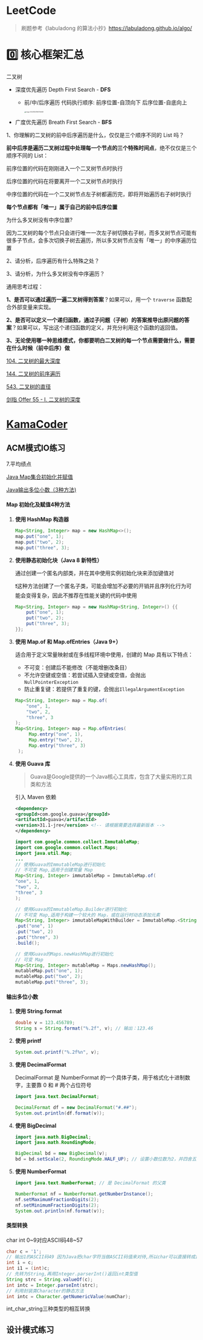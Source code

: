 # LeetCode
> 刷题参考《labuladong 的算法小抄》https://labuladong.github.io/algo/

# :zero: 核心框架汇总​

二叉树

- 深度优先遍历 Depth First Search - **DFS** 
  - 前/中/后序遍历 代码执行顺序: 前序位置-自顶向下 后序位置-自底向上

     <img src="C:\Users\K\AppData\Roaming\Typora\typora-user-images\image-20221202164754549.png" alt="image-20221202164754549" style="zoom:25%;" />

- 广度优先遍历 Breath First Search - **BFS**

1、你理解的二叉树的前中后序遍历是什么，仅仅是三个顺序不同的 List 吗？

**前中后序是遍历二叉树过程中处理每一个节点的三个特殊时间点**，绝不仅仅是三个顺序不同的 List：

前序位置的代码在刚刚进入一个二叉树节点时执行

后序位置的代码在将要离开一个二叉树节点时执行

中序位置的代码在一个二叉树节点左子树都遍历完，即将开始遍历右子树时执行

**每个节点都有「唯一」属于自己的前中后序位置**

为什么多叉树没有中序位置?

因为二叉树的每个节点只会进行唯一一次左子树切换右子树，而多叉树节点可能有很多子节点，会多次切换子树去遍历，所以多叉树节点没有「唯一」的中序遍历位置

2、请分析，后序遍历有什么特殊之处？

3、请分析，为什么多叉树没有中序遍历？

通用思考过程：

**1、是否可以通过遍历一遍二叉树得到答案**？如果可以，用一个 `traverse` 函数配合外部变量来实现。

**2、是否可以定义一个递归函数，通过子问题（子树）的答案推导出原问题的答案**？如果可以，写出这个递归函数的定义，并充分利用这个函数的返回值。

**3、无论使用哪一种思维模式，你都要明白二叉树的每一个节点需要做什么，需要在什么时候（前中后序）做**

[104. 二叉树的最大深度](https://leetcode.cn/problems/maximum-depth-of-binary-tree/)

[144. 二叉树的前序遍历](https://leetcode.cn/problems/binary-tree-preorder-traversal/)

[543. 二叉树的直径](https://leetcode.cn/problems/diameter-of-binary-tree/)

[剑指 Offer 55 - I. 二叉树的深度](https://leetcode.cn/problems/er-cha-shu-de-shen-du-lcof/)

# [KamaCoder](https://kamacoder.com/)
## ACM模式IO练习
7.平均绩点

[Java Map集合初始化并赋值](https://blog.csdn.net/AttleeTao/article/details/113546006?ops_request_misc=%257B%2522request%255Fid%2522%253A%2522171695019916800215029053%2522%252C%2522scm%2522%253A%252220140713.130102334..%2522%257D&request_id=171695019916800215029053&biz_id=0&utm_medium=distribute.pc_search_result.none-task-blog-2~all~sobaiduend~default-3-113546006-null-null.142^v100^pc_search_result_base6&utm_term=Java%20map%E8%B5%8B%E5%80%BC%E6%96%B9%E5%BC%8F&spm=1018.2226.3001.4187)  

[Java输出多位小数（3种方法)](https://blog.csdn.net/weixin_74837727/article/details/130090751?ops_request_misc=%257B%2522request%255Fid%2522%253A%2522171689698716800184122272%2522%252C%2522scm%2522%253A%252220140713.130102334..%2522%257D&request_id=171689698716800184122272&biz_id=0&utm_medium=distribute.pc_search_result.none-task-blog-2~all~top_positive~default-1-130090751-null-null.142^v100^pc_search_result_base6&utm_term=java%E4%BF%9D%E7%95%99%E5%B0%8F%E6%95%B0%E7%82%B9%E5%90%8E%E4%B8%89%E4%BD%8D&spm=1018.2226.3001.4187)

#### Map 初始化及赋值4种方法

1. **使用 HashMap 构造器**

    ```java
    Map<String, Integer> map = new HashMap<>();
    map.put("one", 1);
    map.put("two", 2);
    map.put("three", 3);
    ```

2. **使用静态初始化块（Java 8 新特性）**

    通过创建一个匿名内部类，并在其中使用实例初始化块来添加键值对

    ❗这种方法创建了一个匿名子类，可能会增加不必要的开销并且序列化行为可能会变得复杂，因此不推荐在性能关键的代码中使用

    ```java
    Map<String, Integer> map = new HashMap<String, Integer>() {{
        put("one", 1);
        put("two", 2);
        put("three", 3);
    }};
    ```
3. **使用 Map.of 和 Map.ofEntries（Java 9+）**

    适合用于定义常量映射或在多线程环境中使用，创建的 Map 具有以下特点：

    - 不可变：创建后不能修改（不能增删改条目）
    - 不允许空键或空值：若尝试插入空键或空值，会抛出`NullPointerException`
    - 防止重复键：若提供了重复的键，会抛出`IllegalArgumentException`

    ```java
    Map<String, Integer> map = Map.of(
        "one", 1,
        "two", 2,
        "three", 3
    );
    Map<String, Integer> map = Map.ofEntries(
         Map.entry("one", 1),
         Map.entry("two", 2),
         Map.entry("three", 3)
     );
    ```
4. **使用 Guava 库**

    > Guava是Google提供的一个Java核心工具库，包含了大量实用的工具类和方法

    引入 Maven 依赖

    ```xml
    <dependency>
    <groupId>com.google.guava</groupId>
    <artifactId>guava</artifactId>
    <version>31.1-jre</version> <!-- 请根据需要选择最新版本 -->
    </dependency>
    ```
    ```java
    import com.google.common.collect.ImmutableMap;
    import com.google.common.collect.Maps;
    import java.util.Map;
    ...
    // 使用Guava的ImmutableMap进行初始化
    // 不可变 Map,适用于创建常量 Map
    Map<String, Integer> immutableMap = ImmutableMap.of(
    "one", 1,
    "two", 2,
    "three", 3
    );
    
    // 使用Guava的ImmutableMap.Builder进行初始化
    // 不可变 Map,适用于构建一个较大的 Map，或在运行时动态添加元素
    Map<String, Integer> immutableMapWithBuilder = ImmutableMap.<String, Integer>builder()
    .put("one", 1)
    .put("two", 2)
    .put("three", 3)
    .build();
    
    // 使用Guava的Maps.newHashMap进行初始化
    // 可变 Map
    Map<String, Integer> mutableMap = Maps.newHashMap();
    mutableMap.put("one", 1);
    mutableMap.put("two", 2);
    mutableMap.put("three", 3);
    ```

#### 输出多位小数

1. **使用 String.format**

    ```java
    double v = 123.456789;
    String s = String.format("%.2f", v); // 输出：123.46
    ```

2. **使用 printf**

    ```java
    System.out.printf("%.2f%n", v);
    ```

3. **使用 DecimalFormat**

    DecimalFormat 是 NumberFormat 的一个具体子类，用于格式化十进制数字，主要靠 0 和 # 两个占位符号

    ```java
    import java.text.DecimalFormat;

    DecimalFormat df = new DecimalFormat("#.##");
    System.out.println(df.format(v));
    ```

4. **使用 BigDecimal**

    ```java
    import java.math.BigDecimal;
    import java.math.RoundingMode;

    BigDecimal bd = new BigDecimal(v);
    bd = bd.setScale(2, RoundingMode.HALF_UP); // 设置小数位数为2，并四舍五入
    ```

5. **使用 NumberFormat**

    ```java
    import java.text.NumberFormat; // 是 DecimalFormat 的父类
    
    NumberFormat nf = NumberFormat.getNumberInstance();
    nf.setMaximumFractionDigits(2);
    nf.setMinimumFractionDigits(2);
    System.out.println(nf.format(v));
    ```
#### 类型转换
char int
0~9对应ASCII码48~57
```java
char c = '1';
// 输出1的ASCII码49 因为Java把char字符当做ASCII码值来对待,所以char可以直接转成int
int i = c;
int i1 = (int)c;
// 先转为String,再用Integer.parserInt()返回int类型值
String strc = String.valueOf(c);
int intc = Integer.parseInt(strc);
// 利用封装类Character的静态方法
int intc = Character.getNumericValue(numChar);
```
int_char_string三种类型的相互转换





## 设计模式练习

